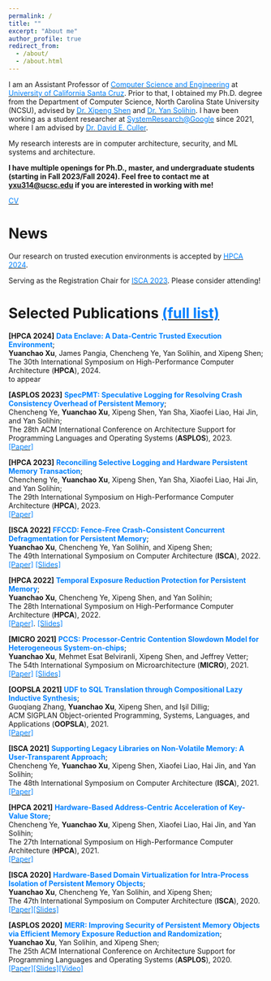 ```yaml
---
permalink: /
title: ""
excerpt: "About me"
author_profile: true
redirect_from:
  - /about/
  - /about.html
---
```


I am an Assistant Professor of [<font color="#0081ff">Computer Science and Engineering</font>](https://engineering.ucsc.edu/departments/computer-science-and-engineering/) at [<font color="#0081ff">University of California Santa Cruz</font>](https://www.ucsc.edu/). Prior to that, I obtained my Ph.D. degree from the Department of Computer Science, North Carolina State University (NCSU), advised by [<font color="#0081ff">Dr. Xipeng Shen</font>](https://people.engr.ncsu.edu/xshen5/) and [<font color="#0081ff">Dr. Yan Solihin</font>](https://sites.google.com/view/arpers). I have been working as a student researcher at [<font color="#0081ff">SystemResearch@Google</font>](https://techsysinfra.google/research/) since 2021, where I am advised by [<font color="#0081ff">Dr. David E. Culler</font>](http://people.eecs.berkeley.edu/~culler/).


My research interests are in computer architecture, security, and ML systems and architecture.

**I have multiple openings for Ph.D., master, and undergraduate students (starting in Fall 2023/Fall 2024). Feel free to contact me at yxu314@ucsc.edu if you are interested in working with me!**


[<font color="#0081ff">CV</font>](http://yuanchaoxu6.github.io/files/CV_Yuanchao_Xu.pdf)

News
=====
Our research on trusted execution environments is accepted by [<font color="#0081ff">HPCA 2024</font>](https://hpca-conf.org/2024/).

Serving as the Registration Chair for [<font color="#0081ff">ISCA 2023</font>](https://iscaconf.org/isca2023/). Please consider attending!



Selected Publications [<font color="#0081ff">(full list)</font>](https://yuanchaoxu6.github.io/publications/)
======

**\[HPCA 2024\]** **<font color="#0081ff"> Data Enclave: A Data-Centric Trusted Execution Environment</font>**; <br>
**Yuanchao Xu**, James Pangia, Chencheng Ye, Yan Solihin, and Xipeng Shen; <br>
The 30th International Symposium on High-Performance Computer Architecture (**HPCA**), 2024. <br>
to appear


**\[ASPLOS 2023\]** **<font color="#0081ff"> SpecPMT: Speculative Logging for Resolving Crash Consistency
Overhead of Persistent Memory</font>**; <br>
Chencheng Ye, **Yuanchao Xu**, Xipeng Shen, Yan Sha, Xiaofei Liao, Hai Jin, and Yan Solihin; <br>
The 28th ACM International Conference on Architecture Support for Programming Languages and Operating Systems (**ASPLOS**), 2023. <br>
[<font color="#0081ff">[Paper]</font>](http://yuanchaoxu6.github.io/files/ASPLOS2023_SpecPMT.pdf)

**\[HPCA 2023\]** **<font color="#0081ff"> Reconciling Selective Logging and Hardware Persistent Memory Transaction</font>**; <br>
Chencheng Ye, **Yuanchao Xu**, Xipeng Shen, Yan Sha, Xiaofei Liao, Hai Jin, and Yan Solihin; <br>
The 29th International Symposium on High-Performance Computer Architecture (**HPCA**), 2023. <br>
[<font color="#0081ff">[Paper]</font>](http://yuanchaoxu6.github.io/files/HPCA2023_SelectiveLogging.pdf)


**\[ISCA 2022\]** **<font color="#0081ff"> FFCCD: Fence-Free Crash-Consistent Concurrent Defragmentation for Persistent Memory</font>**; <br>
**Yuanchao Xu**, Chencheng Ye, Yan Solihin, and Xipeng Shen; <br>
The 49th International Symposium on Computer Architecture (**ISCA**), 2022. <br>
[<font color="#0081ff">[Paper]</font>](http://yuanchaoxu6.github.io/files/ISCA22.pdf) [<font color="#0081ff">[Slides]</font>](http://yuanchaoxu6.github.io/files/ISCA2022_FFCCD.pdf)


**\[HPCA 2022\]** **<font color="#0081ff"> Temporal Exposure Reduction Protection for Persistent Memory</font>**; <br>
**Yuanchao Xu**, Chencheng Ye, Xipeng Shen, and Yan Solihin; <br>
The 28th International Symposium on High-Performance Computer Architecture (**HPCA**), 2022. <br>
[<font color="#0081ff">[Paper]</font>](http://yuanchaoxu6.github.io/files/HPCA22.pdf). [<font color="#0081ff">[Slides]</font>](http://yuanchaoxu6.github.io/files/HPCA22_TERP.pdf)

**\[MICRO 2021\]** **<font color="#0081ff"> PCCS: Processor-Centric Contention Slowdown Model for Heterogeneous System-on-chips</font>**; <br>
**Yuanchao Xu**, Mehmet Esat Belviranli, Xipeng Shen, and Jeffrey Vetter; <br>
The 54th International Symposium on Microarchitecture (**MICRO**), 2021. <br>
[<font color="#0081ff">[Paper]</font>](http://yuanchaoxu6.github.io/files/MICRO2021.pdf) [<font color="#0081ff">[Slides]</font>](http://yuanchaoxu6.github.io/files/MICRO2021_PCCS.pdf)

**\[OOPSLA 2021\]** **<font color="#0081ff"> UDF to SQL Translation through Compositional Lazy Inductive Synthesis</font>**; <br>
Guoqiang Zhang, **Yuanchao Xu**, Xipeng Shen, and Işil Dillig; <br>
ACM SIGPLAN Object-oriented Programming, Systems, Languages, and Applications (**OOPSLA**), 2021. <br>
[<font color="#0081ff">[Paper]</font>](http://yuanchaoxu6.github.io/files/OOPSLA2021.pdf)

**\[ISCA 2021\]** **<font color="#0081ff"> Supporting Legacy Libraries on Non-Volatile Memory: A User-Transparent Approach</font>**; <br>
Chencheng Ye, **Yuanchao Xu**, Xipeng Shen, Xiaofei Liao, Hai Jin, and Yan Solihin; <br>
The 48th International Symposium on Computer Architecture (**ISCA**), 2021. <br>
[<font color="#0081ff">[Paper]</font>](http://yuanchaoxu6.github.io/files/ISCA21.pdf)

**\[HPCA 2021\]** **<font color="#0081ff"> Hardware-Based Address-Centric Acceleration of Key-Value Store</font>**; <br>
Chencheng Ye, **Yuanchao Xu**, Xipeng Shen, Xiaofei Liao, Hai Jin, and Yan Solihin; <br>
The 27th International Symposium on High-Performance Computer Architecture (**HPCA**), 2021. <br>
[<font color="#0081ff">[Paper]</font>](http://yuanchaoxu6.github.io/files/HPCA21.pdf)

**\[ISCA 2020\]** **<font color="#0081ff"> Hardware-Based Domain Virtualization for Intra-Process Isolation of Persistent Memory Objects</font>**; <br>
**Yuanchao Xu**, Chencheng Ye, Yan Solihin, and Xipeng Shen; <br>
The 47th International Symposium on Computer Architecture (**ISCA**), 2020. <br>
[<font color="#0081ff">[Paper]</font>](http://yuanchaoxu6.github.io/files/isca20.pdf)[<font color="#0081ff">[Slides]</font>](http://yuanchaoxu6.github.io/files/ISCA2020MPKVirtualization.pdf)

**\[ASPLOS 2020\]** **<font color="#0081ff"> MERR: Improving Security of Persistent Memory Objects via Efficient Memory Exposure Reduction and Randomization</font>**; <br>
**Yuanchao Xu**, Yan Solihin, and Xipeng Shen; <br>
The 25th ACM International Conference on Architecture Support for Programming Languages and Operating Systems (**ASPLOS**), 2020. <br>
[<font color="#0081ff">[Paper]</font>](http://yuanchaoxu6.github.io/files/asplos20.pdf)[<font color="#0081ff">[Slides]</font>](http://yuanchaoxu6.github.io/files/ASPLOS2020MERR.pdf)[<font color="#0081ff">[Video]</font>](https://www.youtube.com/watch?v=96OUTHkBdY0&list=PLsLWHLZB96VeVp3IVzvSH58ttVz_Anr7H&index=65)
